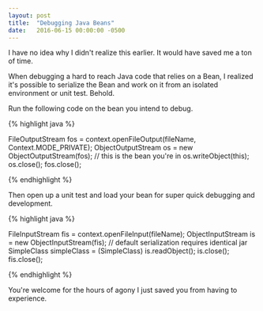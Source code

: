```yaml
---
layout: post
title:  "Debugging Java Beans"
date:   2016-06-15 00:00:00 -0500
---
```


I have no idea why I didn't realize this earlier. It would have saved me a ton of time.

When debugging a hard to reach Java code that relies on a Bean, I realized it's possible to serialize the Bean and work on it from an isolated environment or unit test. Behold.

Run the following code on the bean you intend to debug.

{% highlight java %}

FileOutputStream fos = context.openFileOutput(fileName, Context.MODE_PRIVATE);
ObjectOutputStream os = new ObjectOutputStream(fos);
// this is the bean you're in
os.writeObject(this); 
os.close();
fos.close();

{% endhighlight %}

Then open up a unit test and load your bean for super quick debugging and development.

{% highlight java %}

FileInputStream fis = context.openFileInput(fileName);
ObjectInputStream is = new ObjectInputStream(fis);
// default serialization requires identical jar
SimpleClass simpleClass = (SimpleClass) is.readObject(); 
is.close();
fis.close();

{% endhighlight %}

You're welcome for the hours of agony I just saved you from having to experience.